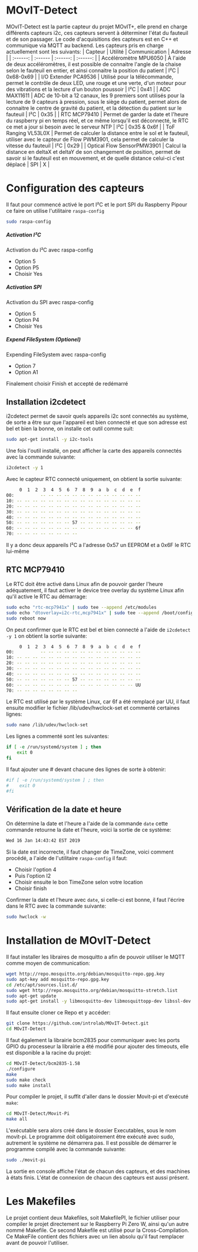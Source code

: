 # MOvIT-Detect
MOvIT-Detect est la partie capteur du projet MOvIT+, elle prend en charge différents capteurs i2c, ces capteurs servent à déterminer l'état du fauteuil et de son passager. Le code d'acquisitions des capteurs est en C++ et communique via MQTT au backend. Les capteurs pris en charge actuellement sont les suivants:
| Capteur | Utilité | Communication | Adresse |
| :------: | :------ | :------: | :------: |
| Accéléromètre MPU6050 | À l'aide de deux accéléromètres, il est possible de connaitre l'angle de la chaise selon le fauteuil en entier, et ainsi connaitre la position du patient | I²C | 0x68-0x69 |
| I/O Extender PCA9536 | Utilisé pour la télécommande, permet le contrôle de deux LED, une rouge et une verte, d'un moteur pour des vibrations et la lecture d'un bouton poussoir | I²C | 0x41 |
| ADC MAX11611 | ADC de 10-bit a 12 canaux, les 9 premiers sont utilisés pour la lecture de 9 capteurs à pression, sous le siège du patient, permet alors de connaitre le centre de gravité du patient, et la détection du patient sur le fauteuil | I²C | 0x35 |
| RTC MCP79410 | Permet de garder la date et l'heure du raspberry pi en temps réel, et ce même lorsqu'il est déconnecté, le RTC ce met a jour si besoin avec le serveur NTP | I²C | 0x35 & 0x6f |
| ToF Ranging VL53L0X | Permet de calculer la distance entre le sol et le fauteuil, utiliser avec le capteur de Flow PWM3901, cela permet de calculer la vitesse du fauteuil | I²C | 0x29 |
| Optical Flow SensorPMW3901 | Calcul la distance en deltaX et deltaY de son changement de position, permet de savoir si le fauteuil est en mouvement, et de quelle distance celui-ci c'est déplacé | SPI | X |

# Configuration des capteurs
Il faut pour commencé activé le port I²C et le port SPI du Raspberry Pipour ce faire on utilise l'utilitaire `raspa-config`
```bash
sudo raspa-config
```
##### Activation I²C
Activation du I²C avec raspa-config
- Option 5
- Option P5
- Choisir Yes

##### Activation SPI
Activation du SPI avec raspa-config
- Option 5
- Option P4
- Choisir Yes

##### Expend FileSystem (Optionel)
Expending FileSystem avec raspa-config
- Option 7
- Option A1

Finalement choisir Finish et accepté de redémarré

## Installation i2cdetect
i2cdetect permet de savoir quels appareils i2c sont connectés au système, de sorte a être sur que l'appareil est bien connecté et que son adresse est bel et bien la bonne, on installe cet outil comme suit:
```bash
sudo apt-get install -y i2c-tools
```
Une fois l'outil installé, on peut afficher la carte des appareils connectés avec la commande suivante:
```bash
i2cdetect -y 1
```
Avec le capteur RTC connecté uniquement, on obtient la sortie suivante:
```bash
     0  1  2  3  4  5  6  7  8  9  a  b  c  d  e  f
00:          -- -- -- -- -- -- -- -- -- -- -- -- -- 
10: -- -- -- -- -- -- -- -- -- -- -- -- -- -- -- -- 
20: -- -- -- -- -- -- -- -- -- -- -- -- -- -- -- -- 
30: -- -- -- -- -- -- -- -- -- -- -- -- -- -- -- -- 
40: -- -- -- -- -- -- -- -- -- -- -- -- -- -- -- -- 
50: -- -- -- -- -- -- -- 57 -- -- -- -- -- -- -- -- 
60: -- -- -- -- -- -- -- -- -- -- -- -- -- -- -- 6f 
70: -- -- -- -- -- -- -- --    
```
Il y a donc deux appareils I²C a l'adresse 0x57 un EEPROM et a 0x6F le RTC lui-même
## RTC MCP79410
Le RTC doit être activé dans Linux afin de pouvoir garder l'heure adéquatement, il faut activer le device tree overlay du système Linux afin qu'il active le RTC au démarrage:
```bash
sudo echo "rtc-mcp7941x" | sudo tee --append /etc/modules
sudo echo "dtoverlay=i2c-rtc,mcp7941x" | sudo tee --append /boot/config.txt 
sudo reboot now
```
On peut confirmer que le RTC est bel et bien connecté a l'aide de `i2cdetect -y 1` on obtient la sortie suivante:
```bash
     0  1  2  3  4  5  6  7  8  9  a  b  c  d  e  f
00:          -- -- -- -- -- -- -- -- -- -- -- -- -- 
10: -- -- -- -- -- -- -- -- -- -- -- -- -- -- -- -- 
20: -- -- -- -- -- -- -- -- -- -- -- -- -- -- -- -- 
30: -- -- -- -- -- -- -- -- -- -- -- -- -- -- -- -- 
40: -- -- -- -- -- -- -- -- -- -- -- -- -- -- -- -- 
50: -- -- -- -- -- -- -- 57 -- -- -- -- -- -- -- -- 
60: -- -- -- -- -- -- -- -- -- -- -- -- -- -- -- UU 
70: -- -- -- -- -- -- -- --    
```
Le RTC est utilisé par le système Linux, car 6f a été remplacé par UU, il faut ensuite modifier le fichier /lib/udev/hwclock-set et commenté certaines lignes:
```bash
sudo nano /lib/udev/hwclock-set
```
Les lignes a commenté sont les suivantes:
```bash
if [ -e /run/systemd/system ] ; then
    exit 0
fi
```
Il faut ajouter une # devant chacune des lignes de sorte à obtenir:
```bash
#if [ -e /run/systemd/system ] ; then
#    exit 0
#fi 
```
## Vérification de la date et heure
On détermine la date et l'heure a l'aide de la commande `date` cette commande retourne la date et l'heure, voici la sortie de ce système:
```bash
Wed 16 Jan 14:43:42 EST 2019
```
Si la date est incorrecte, il faut changer de TimeZone, voici comment procédé, a l'aide de l'utilitaire `raspa-config` il faut:
- Choisir l'option 4
- Puis l'option I2
- Choisir ensuite le bon TimeZone selon votre location
- Choisir finish

Confirmer la date et l'heure avec `date`, si celle-ci est bonne, il faut l'écrire dans le RTC avec la commande suivante:
```bash
sudo hwclock -w
```

# Installation de MOvIT-Detect
Il faut installer les libraires de mosquitto a afin de pouvoir utiliser le MQTT comme moyen de communication:
```bash
wget http://repo.mosquitto.org/debian/mosquitto-repo.gpg.key
sudo apt-key add mosquitto-repo.gpg.key
cd /etc/apt/sources.list.d/
sudo wget http://repo.mosquitto.org/debian/mosquitto-stretch.list
sudo apt-get update
sudo apt-get install -y libmosquitto-dev libmosquittopp-dev libssl-dev
```

Il faut ensuite cloner ce Repo et y accéder:
```bash
git clone https://github.com/introlab/MOvIT-Detect.git
cd MOvIT-Detect
```

Il faut également la librairie bcm2835 pour communiquer avec les ports GPIO du processeur la librairie a été modifié pour ajouter des timeouts, elle est disponible a la racine du projet:
```bash
cd MOvIT-Detect/bcm2835-1.58
./configure
make
sudo make check
sudo make install
```

Pour compiler le projet, il suffit d'aller dans le dossier Movit-pi et d'exécuté `make`:
```bash
cd MOvIT-Detect/Movit-Pi
make all
```
L'exécutable sera alors créé dans le dossier Executables, sous le nom movit-pi. Le programme doit obligatoirement être exécuté avec sudo, autrement le système ne démarrera pas. Il est possible de démarrer le programme compilé avec la commande suivante:
```bash
sudo ./movit-pi
```
La sortie en console affiche l'état de chacun des capteurs, et des machines à états finis. L'état de connexion de chacun des capteurs est aussi présent.

# Les Makefiles
Le projet contient deux Makefiles, soit MakefilePI, le fichier utiliser pour compiler le projet directement sur le Raspberry Pi Zero W, ainsi qu'un autre nommé Makefile. Ce second Makefile est utilisé pour la Cross-Compilation. Ce MakeFile contient des fichiers avec un lien absolu qu'il faut remplacer avant de pouvoir l'utiliser.
